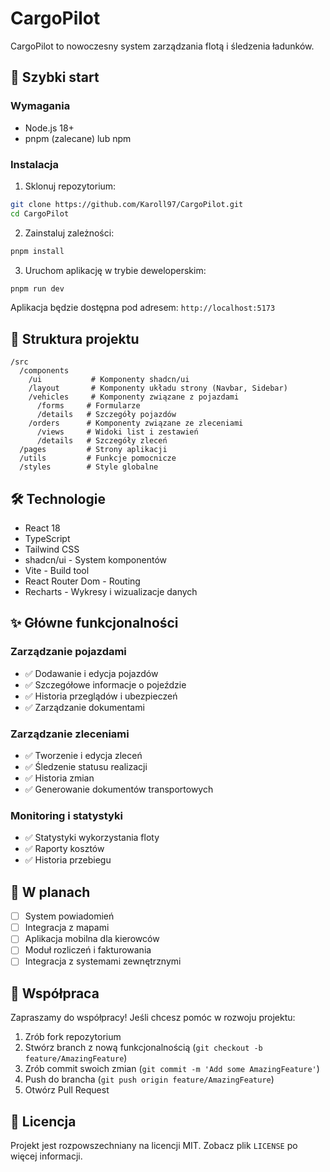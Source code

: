 # CargoPilot

CargoPilot to nowoczesny system zarządzania flotą i śledzenia ładunków.

## 🚀 Szybki start

### Wymagania

- Node.js 18+
- pnpm (zalecane) lub npm

### Instalacja

1. Sklonuj repozytorium:
```bash
git clone https://github.com/Karoll97/CargoPilot.git
cd CargoPilot
```

2. Zainstaluj zależności:
```bash
pnpm install
```

3. Uruchom aplikację w trybie deweloperskim:
```bash
pnpm run dev
```

Aplikacja będzie dostępna pod adresem: `http://localhost:5173`

## 📁 Struktura projektu

```
/src
  /components
    /ui           # Komponenty shadcn/ui
    /layout       # Komponenty układu strony (Navbar, Sidebar)
    /vehicles     # Komponenty związane z pojazdami
      /forms     # Formularze
      /details   # Szczegóły pojazdów
    /orders      # Komponenty związane ze zleceniami
      /views     # Widoki list i zestawień
      /details   # Szczegóły zleceń
  /pages         # Strony aplikacji
  /utils         # Funkcje pomocnicze
  /styles        # Style globalne
```

## 🛠️ Technologie

- React 18
- TypeScript
- Tailwind CSS
- shadcn/ui - System komponentów
- Vite - Build tool
- React Router Dom - Routing
- Recharts - Wykresy i wizualizacje danych

## ✨ Główne funkcjonalności

### Zarządzanie pojazdami
- ✅ Dodawanie i edycja pojazdów
- ✅ Szczegółowe informacje o pojeździe
- ✅ Historia przeglądów i ubezpieczeń
- ✅ Zarządzanie dokumentami

### Zarządzanie zleceniami
- ✅ Tworzenie i edycja zleceń
- ✅ Śledzenie statusu realizacji
- ✅ Historia zmian
- ✅ Generowanie dokumentów transportowych

### Monitoring i statystyki
- ✅ Statystyki wykorzystania floty
- ✅ Raporty kosztów
- ✅ Historia przebiegu

## 🚧 W planach

- [ ] System powiadomień
- [ ] Integracja z mapami
- [ ] Aplikacja mobilna dla kierowców
- [ ] Moduł rozliczeń i fakturowania
- [ ] Integracja z systemami zewnętrznymi

## 🤝 Współpraca

Zapraszamy do współpracy! Jeśli chcesz pomóc w rozwoju projektu:

1. Zrób fork repozytorium
2. Stwórz branch z nową funkcjonalnością (`git checkout -b feature/AmazingFeature`)
3. Zrób commit swoich zmian (`git commit -m 'Add some AmazingFeature'`)
4. Push do brancha (`git push origin feature/AmazingFeature`)
5. Otwórz Pull Request

## 📝 Licencja

Projekt jest rozpowszechniany na licencji MIT. Zobacz plik `LICENSE` po więcej informacji.

